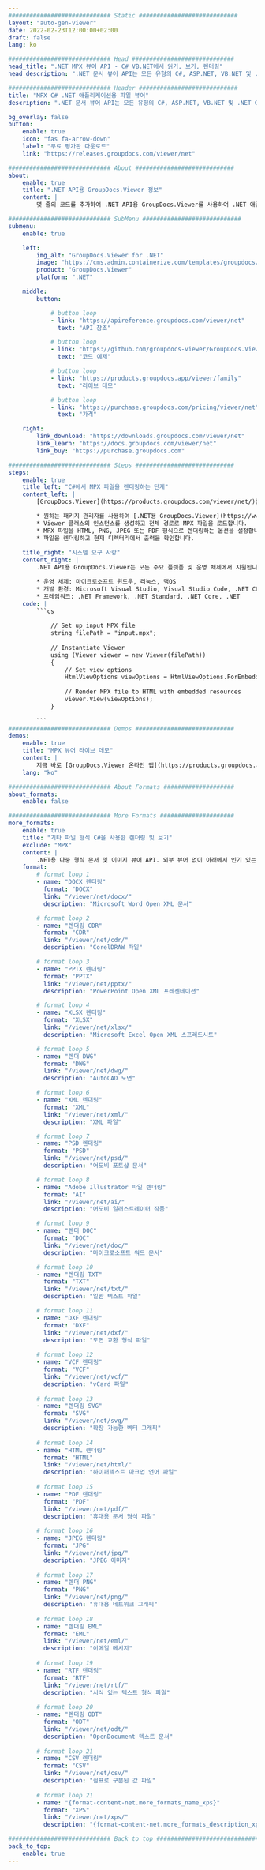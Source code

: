 ```yaml
---
############################# Static ############################
layout: "auto-gen-viewer"
date: 2022-02-23T12:00:00+02:00
draft: false
lang: ko

############################# Head #############################
head_title: ".NET MPX 뷰어 API - C# VB.NET에서 읽기, 보기, 렌더링"
head_description: ".NET 문서 뷰어 API는 모든 유형의 C#, ASP.NET, VB.NET 및 .NET Core 애플리케이션에서 MPX을 읽고 렌더링하고 표시합니다."

############################# Header ############################
title: "MPX C# .NET 애플리케이션용 파일 뷰어" 
description: ".NET 문서 뷰어 API는 모든 유형의 C#, ASP.NET, VB.NET 및 .NET Core 애플리케이션에서 MPX 파일을 읽고 렌더링하고 표시합니다. HTML5, PDF 또는 몇 줄의 코드를 사용하여 이미지로 진정한 형식 및 레이아웃으로 렌더링된 파일을 봅니다." 

bg_overlay: false
button:
    enable: true
    icon: "fas fa-arrow-down"
    label: "무료 평가판 다운로드"
    link: "https://releases.groupdocs.com/viewer/net"

############################# About ############################
about:
    enable: true
    title: ".NET API용 GroupDocs.Viewer 정보" 
    content: |
        몇 줄의 코드를 추가하여 .NET API용 GroupDocs.Viewer를 사용하여 .NET 애플리케이션에서 190개 이상의 인기 있는 문서 형식을 볼 수 있습니다. 개발자는 HTML5, 이미지 또는 PDF 모드에서 PDF, 워드 프로세싱, Excel 스프레드시트, 프레젠테이션, Visio, 프로젝트, Outlook 및 기타 널리 사용되는 문서 형식을 쉽게 표시할 수 있습니다. 문서 렌더링은 빠르고 원본 소스 파일과 동일하며 추가 소프트웨어나 기타 외부 라이브러리를 설치할 필요가 없습니다.

############################# SubMenu ############################
submenu:
    enable: true

    left:
        img_alt: "GroupDocs.Viewer for .NET"
        image: "https://cms.admin.containerize.com/templates/groupdocs/images/product-logos/90x90-noborder/groupdocs-viewer-net.png"
        product: "GroupDocs.Viewer"
        platform: ".NET"

    middle:
        button:

            # button loop
            - link: "https://apireference.groupdocs.com/viewer/net"
              text: "API 참조"

            # button loop
            - link: "https://github.com/groupdocs-viewer/GroupDocs.Viewer-for-.NET"
              text: "코드 예제"

            # button loop
            - link: "https://products.groupdocs.app/viewer/family"
              text: "라이브 데모"

            # button loop
            - link: "https://purchase.groupdocs.com/pricing/viewer/net"
              text: "가격"

    right:
        link_download: "https://downloads.groupdocs.com/viewer/net"
        link_learn: "https://docs.groupdocs.com/viewer/net"
        link_buy: "https://purchase.groupdocs.com"

############################# Steps ############################
steps:
    enable: true
    title_left: "C#에서 MPX 파일을 렌더링하는 단계" 
    content_left: |
        [GroupDocs.Viewer](https://products.groupdocs.com/viewer/net/)를 사용하면 몇 단계 만에 MPX을 HTML, JPEG, PNG 또는 PDF로 렌더링할 수 있습니다.

        * 원하는 패키지 관리자를 사용하여 [.NET용 GroupDocs.Viewer](https://www.nuget.org/packages/groupdocs.viewer)를 설치합니다. 
        * Viewer 클래스의 인스턴스를 생성하고 전체 경로로 MPX 파일을 로드합니다. 
        * MPX 파일을 HTML, PNG, JPEG 또는 PDF 형식으로 렌더링하는 옵션을 설정합니다. 
        * 파일을 렌더링하고 현재 디렉터리에서 출력을 확인합니다. 
        
    title_right: "시스템 요구 사항" 
    content_right: |
        .NET API용 GroupDocs.Viewer는 모든 주요 플랫폼 및 운영 체제에서 지원됩니다. 아래 코드를 실행하기 전에 시스템에 다음 필수 구성 요소가 설치되어 있는지 확인하십시오.

        * 운영 체제: 마이크로소프트 윈도우, 리눅스, 맥OS 
        * 개발 환경: Microsoft Visual Studio, Visual Studio Code, .NET CLI 
        * 프레임워크: .NET Framework, .NET Standard, .NET Core, .NET 
    code: |
        ```cs
                        
            // Set up input MPX file
            string filePath = "input.mpx";
        
            // Instantiate Viewer
            using (Viewer viewer = new Viewer(filePath))
            {
            	// Set view options 
            	HtmlViewOptions viewOptions = HtmlViewOptions.ForEmbeddedResources();
                    
            	// Render MPX file to HTML with embedded resources
            	viewer.View(viewOptions);
            }
             
        ```
############################# Demos ############################
demos:
    enable: true
    title: "MPX 뷰어 라이브 데모"
    content: |
        지금 바로 [GroupDocs.Viewer 온라인 앱](https://products.groupdocs.app/viewer/mpx) 웹사이트를 방문하여 MPX 파일을 확인하세요.
    lang: "ko"

############################# About Formats ####################
about_formats:
    enable: false

############################# More Formats #####################
more_formats:
    enable: true
    title: "기타 파일 형식 C#을 사용한 렌더링 및 보기"
    exclude: "MPX"
    content: |
        .NET용 다중 형식 문서 및 이미지 뷰어 API. 외부 뷰어 없이 아래에서 인기 있는 파일 형식 중 일부를 볼 수 있습니다.
    format: 
        # format loop 1
        - name: "DOCX 렌더링"
          format: "DOCX"
          link: "/viewer/net/docx/"
          description: "Microsoft Word Open XML 문서" 

        # format loop 2
        - name: "렌더링 CDR" 
          format: "CDR"
          link: "/viewer/net/cdr/"
          description: "CorelDRAW 파일" 

        # format loop 3
        - name: "PPTX 렌더링"
          format: "PPTX"
          link: "/viewer/net/pptx/"
          description: "PowerPoint Open XML 프레젠테이션" 

        # format loop 4
        - name: "XLSX 렌더링"
          format: "XLSX"
          link: "/viewer/net/xlsx/"
          description: "Microsoft Excel Open XML 스프레드시트" 

        # format loop 5
        - name: "렌더 DWG"
          format: "DWG"
          link: "/viewer/net/dwg/"
          description: "AutoCAD 도면"

        # format loop 6
        - name: "XML 렌더링"
          format: "XML"
          link: "/viewer/net/xml/"
          description: "XML 파일"

        # format loop 7
        - name: "PSD 렌더링"
          format: "PSD"
          link: "/viewer/net/psd/"
          description: "어도비 포토샵 문서"

        # format loop 8
        - name: "Adobe Illustrator 파일 렌더링"
          format: "AI"
          link: "/viewer/net/ai/"
          description: "어도비 일러스트레이터 작품"

        # format loop 9
        - name: "렌더 DOC"
          format: "DOC"
          link: "/viewer/net/doc/"
          description: "마이크로소프트 워드 문서" 

        # format loop 10
        - name: "렌더링 TXT" 
          format: "TXT"
          link: "/viewer/net/txt/"
          description: "일반 텍스트 파일" 

        # format loop 11
        - name: "DXF 렌더링" 
          format: "DXF"
          link: "/viewer/net/dxf/"
          description: "도면 교환 형식 파일"  
          
        # format loop 12
        - name: "VCF 렌더링"
          format: "VCF"
          link: "/viewer/net/vcf/"
          description: "vCard 파일"  
              
        # format loop 13
        - name: "렌더링 SVG"
          format: "SVG"
          link: "/viewer/net/svg/"
          description: "확장 가능한 벡터 그래픽" 
          
        # format loop 14
        - name: "HTML 렌더링"
          format: "HTML"
          link: "/viewer/net/html/"
          description: "하이퍼텍스트 마크업 언어 파일" 
          
        # format loop 15
        - name: "PDF 렌더링"
          format: "PDF"
          link: "/viewer/net/pdf/"
          description: "휴대용 문서 형식 파일"
          
        # format loop 16
        - name: "JPEG 렌더링"
          format: "JPG"
          link: "/viewer/net/jpg/"
          description: "JPEG 이미지"
          
        # format loop 17
        - name: "렌더 PNG"
          format: "PNG"
          link: "/viewer/net/png/"
          description: "휴대용 네트워크 그래픽" 
          
        # format loop 18
        - name: "렌더링 EML"
          format: "EML"
          link: "/viewer/net/eml/"
          description: "이메일 메시지" 
          
        # format loop 19
        - name: "RTF 렌더링"
          format: "RTF"
          link: "/viewer/net/rtf/"
          description: "서식 있는 텍스트 형식 파일" 
          
        # format loop 20
        - name: "렌더링 ODT"
          format: "ODT"
          link: "/viewer/net/odt/"
          description: "OpenDocument 텍스트 문서" 
          
        # format loop 21
        - name: "CSV 렌더링"
          format: "CSV"
          link: "/viewer/net/csv/"
          description: "쉼표로 구분된 값 파일" 
          
        # format loop 21
        - name: "{format-content-net.more_formats_name_xps}"
          format: "XPS"
          link: "/viewer/net/xps/"
          description: "{format-content-net.more_formats_description_xps}" 

############################# Back to top ###############################
back_to_top:
    enable: true
---
```


